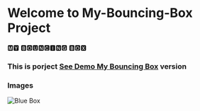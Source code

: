 # Welcome to My-Bouncing-Box Project

🅼🆈 🅱🅾🆄🅽🅲🅸🅽🅶 🅱🅾🆇

<h3> This is porject <a href="https://regal-medovik-36d7c8.netlify.app">See Demo My Bouncing Box</a> version </h3>

### Images

![Blue Box](https://github.com/beknurmaxalbayev/My-Bouncing-Box/blob/main/blue%20box.png?raw=true)
